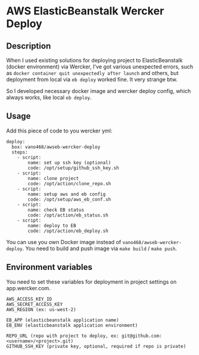 # AWS ElasticBeanstalk Wercker Deploy

## Description
When I used existing solutions for deploying project to ElasticBeanstalk (docker environment) via Wercker, I've got various unexpected errors, such as `docker container quit unexpectedly after launch` and others, but deployment from local via `eb deploy` worked fine. It very strange btw.

So I developed necessary docker image and wercker deploy config, which always works, like local `eb deploy`.

## Usage
Add this piece of code to you wercker yml:
```
deploy:
  box: vano468/awseb-wercker-deploy
  steps:
    - script:
        name: set up ssh key (optional)
        code: /opt/setup/github_ssh_key.sh
    - script:
        name: clone project
        code: /opt/action/clone_repo.sh
    - script:
        name: setup aws and eb config
        code: /opt/setup/aws_eb_conf.sh
    - script:
        name: check EB status
        code: /opt/action/eb_status.sh
    - script:
        name: deploy to EB
        code: /opt/action/eb_deploy.sh
```
You can use you own Docker image instead of `vano468/awseb-wercker-deploy`.
You need to build and push image via `make build` / `make push`.

## Environment variables
You need to set these variables for deployment in project settings on app.wercker.com.
```
AWS_ACCESS_KEY_ID
AWS_SECRET_ACCESS_KEY
AWS_REGION (ex: us-west-2)

EB_APP (elasticbeanstalk application name)
EB_ENV (elasticbeanstalk application environment)

REPO_URL (repo with project to deploy, ex: git@github.com:<username>/<project>.git)
GITHUB_SSH_KEY (private key, optional, required if repo is private)
```

